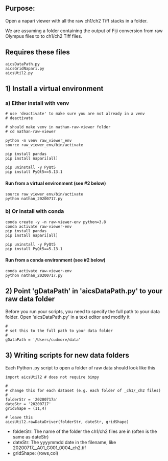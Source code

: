 ## Purpose:

Open a napari viewer with all the raw ch1/ch2 Tiff stacks in a folder.
	
We are assuming a folder containing the output of Fiji conversion from raw Olympus files to to ch1/ch2 Tiff files.
	
## Requires these files
	
	aicsDataPath.py
	aicsGridNapari.py
	aicsUtil2.py

## 1) Install a virtual environment

### a) Either install with venv

```
# use 'deactivate' to make sure you are not already in a venv
# deactivate

# should make venv in nathan-raw-viewer folder
# cd nathan-raw-viewer

python -m venv raw_viewer_env
source raw_viewer_env/bin/activate
	
pip install pandas
pip install napari[all]

pip uninstall -y PyQt5
pip install PyQt5==5.13.1
```
	
#### Run from a virtual environment (see #2 below)

```
source raw_viewer_env/bin/activate
python nathan_20200717.py
```

### b) Or install with conda
	
```
conda create -y -n raw-viewer-env python=3.8
conda activate raw-viewer-env
pip install pandas
pip install napari[all]
	
pip uninstall -y PyQt5
pip install PyQt5==5.13.1
```

#### Run from a conda environment (see #2 below)

```
conda activate raw-viewer-env
python nathan_20200717.py
```

## 2) Point 'gDataPath' in 'aicsDataPath.py' to your raw data folder

Before you run your scripts, you need to specify the full path to your data folder. Open 'aicsDataPath.py' in a text editor and modify it

```
#
# set this to the full path to your data folder
#
gDataPath = '/Users/cudmore/data'
```


## 3) Writing scripts for new data folders

Each Python .py script to open a folder of raw data should look like this

```
import aicsUtil2 # does not require bimpy

#
# change this for each dataset (e.g. each folder of _ch1/_ch2 files)
#
folderStr = '20200717a'
dateStr = '20200717'
gridShape = (11,4)

# leave this
aicsUtil2.rawDataDriver(folderStr, dateStr, gridShape)
```

- folderStr: The name of the folder the ch1/ch2 files are in (often is the same as dateStr)
- dateStr: The yyyymmdd date in the filename, like 20200717__A01_G001_0004_ch2.tif
- gridShape: (rows,col)